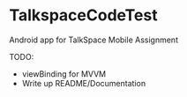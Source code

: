 # TalkspaceCodeTest
Android app for TalkSpace Mobile Assignment

TODO:
- viewBinding for MVVM
- Write up README/Documentation